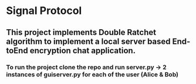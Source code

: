 # Signal Protocol
## This project implements Double Ratchet algorithm to implement a local server based End-toEnd encryption chat application.
### To run the project clone the repo and run server.py -> 2 instances of guiserver.py for each of the user (Alice & Bob) 

